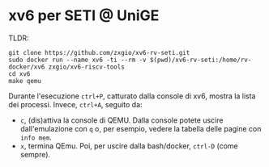 # xv6 per SETI @ UniGE

TLDR:

```
git clone https://github.com/zxgio/xv6-rv-seti.git
sudo docker run --name xv6 -ti --rm -v $(pwd)/xv6-rv-seti:/home/rv-docker/xv6 zxgio/xv6-riscv-tools
cd xv6
make qemu
```

Durante l'esecuzione `ctrl+P`, catturato dalla console di xv6, mostra la lista dei processi.
Invece, `ctrl+A`, seguito da:
- `c`, (dis)attiva la console di QEMU. Dalla console potete uscire dall'emulazione con `q` o, per esempio, vedere la tabella delle pagine con `info mem`.
- `x`, termina QEmu. Poi, per uscire dalla bash/docker, `ctrl-D` (come sempre).
